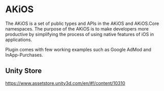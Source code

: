 AKiOS
=====

The AKiOS is a set of public types and APIs in the AKiOS and AKiOS.Core namespaces. The purpose of the AKiOS is to make developers more productive by simplifying the process of using native features of iOS in applications.

Plugin comes with few working examples such as Google AdMod and InApp-Purchases.

Unity Store
-----------

https://www.assetstore.unity3d.com/en/#!/content/10310
